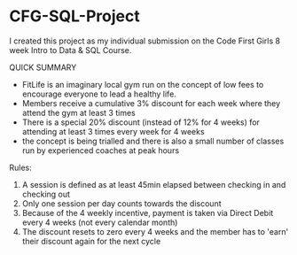 # CFG-SQL-Project
I created this project as my individual submission on the Code First Girls 8 week Intro to Data & SQL Course.

QUICK SUMMARY
- FitLife is an imaginary local gym run on the concept of low fees to encourage everyone to lead a healthy life.
- Members receive a cumulative 3% discount for each week where they attend the gym at least 3 times
- There is a special 20% discount (instead of 12% for 4 weeks) for attending at least 3 times every week for 4 weeks  
- the concept is being trialled and there is also a small number of classes run by experienced coaches at peak hours  

Rules:  
1. A session is defined as at least 45min elapsed between checking in and checking out  
2. Only one session per day counts towards the discount  
3. Because of the 4 weekly incentive, payment is taken via Direct Debit every 4 weeks (not every calendar month)  
4. The discount resets to zero every 4 weeks and the member has to 'earn' their discount again for the next cycle  
